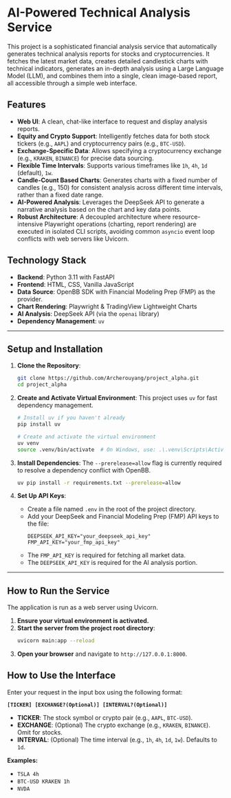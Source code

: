 # AI-Powered Technical Analysis Service

This project is a sophisticated financial analysis service that automatically generates technical analysis reports for stocks and cryptocurrencies. It fetches the latest market data, creates detailed candlestick charts with technical indicators, generates an in-depth analysis using a Large Language Model (LLM), and combines them into a single, clean image-based report, all accessible through a simple web interface.

## Features

- **Web UI**: A clean, chat-like interface to request and display analysis reports.
- **Equity and Crypto Support**: Intelligently fetches data for both stock tickers (e.g., `AAPL`) and cryptocurrency pairs (e.g., `BTC-USD`).
- **Exchange-Specific Data**: Allows specifying a cryptocurrency exchange (e.g., `KRAKEN`, `BINANCE`) for precise data sourcing.
- **Flexible Time Intervals**: Supports various timeframes like `1h`, `4h`, `1d` (default), `1w`.
- **Candle-Count Based Charts**: Generates charts with a fixed number of candles (e.g., 150) for consistent analysis across different time intervals, rather than a fixed date range.
- **AI-Powered Analysis**: Leverages the DeepSeek API to generate a narrative analysis based on the chart and key data points.
- **Robust Architecture**: A decoupled architecture where resource-intensive Playwright operations (charting, report rendering) are executed in isolated CLI scripts, avoiding common `asyncio` event loop conflicts with web servers like Uvicorn.

## Technology Stack

- **Backend**: Python 3.11 with FastAPI
- **Frontend**: HTML, CSS, Vanilla JavaScript
- **Data Source**: OpenBB SDK with Financial Modeling Prep (FMP) as the provider.
- **Chart Rendering**: Playwright & TradingView Lightweight Charts
- **AI Analysis**: DeepSeek API (via the `openai` library)
- **Dependency Management**: `uv`

---

## Setup and Installation

1.  **Clone the Repository**:
    ```bash
    git clone https://github.com/Archerouyang/project_alpha.git
    cd project_alpha
    ```

2.  **Create and Activate Virtual Environment**:
    This project uses `uv` for fast dependency management.
    ```bash
    # Install uv if you haven't already
    pip install uv

    # Create and activate the virtual environment
    uv venv
    source .venv/bin/activate  # On Windows, use: .\.venv\Scripts\Activate.ps1
    ```

3.  **Install Dependencies**:
    The `--prerelease=allow` flag is currently required to resolve a dependency conflict with OpenBB.
    ```bash
    uv pip install -r requirements.txt --prerelease=allow
    ```

4.  **Set Up API Keys**:
    - Create a file named `.env` in the root of the project directory.
    - Add your DeepSeek and Financial Modeling Prep (FMP) API keys to the file:
      ```env
      DEEPSEEK_API_KEY="your_deepseek_api_key"
      FMP_API_KEY="your_fmp_api_key"
      ```
    - The `FMP_API_KEY` is required for fetching all market data.
    - The `DEEPSEEK_API_KEY` is required for the AI analysis portion.

---

## How to Run the Service

The application is run as a web server using Uvicorn.

1.  **Ensure your virtual environment is activated.**
2.  **Start the server from the project root directory**:
    ```bash
    uvicorn main:app --reload
    ```
3.  **Open your browser** and navigate to `http://127.0.0.1:8000`.

## How to Use the Interface

Enter your request in the input box using the following format:

**`[TICKER] [EXCHANGE?(Optional)] [INTERVAL?(Optional)]`**

-   **TICKER**: The stock symbol or crypto pair (e.g., `AAPL`, `BTC-USD`).
-   **EXCHANGE**: (Optional) The crypto exchange (e.g., `KRAKEN`, `BINANCE`). Omit for stocks.
-   **INTERVAL**: (Optional) The time interval (e.g., `1h`, `4h`, `1d`, `1w`). Defaults to `1d`.

**Examples:**
- `TSLA 4h`
- `BTC-USD KRAKEN 1h`
- `NVDA` 